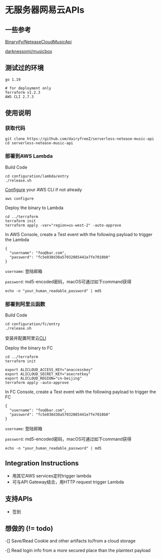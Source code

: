 # 无服务器网易云APIs

## 一些参考
[Binaryify/NeteaseCloudMusicApi](https://github.com/Binaryify/NeteaseCloudMusicApi)

[darknessomi/musicbox](https://github.com/darknessomi/musicbox)

## 测试过的环境
```
go 1.19

# for deployment only
Terraform v1.2.3
AWS CLI 2.7.3
```

## 使用说明
### 获取代码
```
git clone https://github.com/dairyfreeZ/serverless-netease-music-api
cd serverless-netease-music-api
```

### 部署到AWS Lambda
Build Code
```
cd configuration/lambda/entry
./release.sh
```

[Configure](https://docs.aws.amazon.com/cli/latest/userguide/cli-configure-files.html) your AWS CLI if not already
```
aws configure
```

Deploy the binary to Lambda
```
cd ../terraform
terraform init
terraform apply -var="region=us-west-2" -auto-approve
```

In AWS Console, create a Test event with the following payload to trigger the Lambda

```
{
  "username": "foo@bar.com",
  "password": "fc5e038d38a57032085441e7fe7010b0"
}
```
`username`: 登陆邮箱

`password`: md5-encoded密码，macOS可通过如下command获得
```
echo -n "your_human_readable_password" | md5
```

### 部署到阿里云函数
Build Code
```
cd configuration/fc/entry
./release.sh
```

安装并配置阿里云[CLI](https://help.aliyun.com/product/29991.html)

Deploy the binary to FC
```
cd ../terraform
terraform init

export ALICLOUD_ACCESS_KEY="anaccesskey"
export ALICLOUD_SECRET_KEY="asecretkey"
export ALICLOUD_REGION="cn-beijing"
terraform apply -auto-approve
```

In FC Console, create a Test event with the following payload to trigger the FC

```
{
  "username": "foo@bar.com",
  "password": "fc5e038d38a57032085441e7fe7010b0"
}
```
`username`: 登陆邮箱

`password`: md5-encoded密码，macOS可通过如下command获得
```
echo -n "your_human_readable_password" | md5
```

## Integration Instructions  
- 用其它AWS services定时trigger lambda
- 可与API Gateway结合，用HTTP request trigger Lambda

## 支持APIs
- 签到

## 想做的 (!= todo)
-[] Save/Read Cookie and other artifacts to/from a cloud storage

-[] Read login info from a more secured place than the plaintext payload
